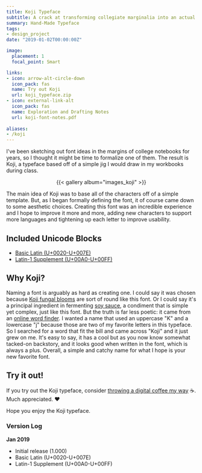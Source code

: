 ```yaml
---
title: Koji Typeface
subtitle: A crack at transforming collegiate marginalia into an actual font.
summary: Hand-Made Typeface
tags:
- design_project
date: "2019-01-02T00:00:00Z"

image:
  placement: 1
  focal_point: Smart

links:
- icon: arrow-alt-circle-down
  icon_pack: fas
  name: Try out Koji
  url: koji_typeface.zip
- icon: external-link-alt
  icon_pack: fas
  name: Exploration and Drafting Notes
  url: koji-font-notes.pdf
  
aliases:
- /koji
---
```


I've been sketching out font ideas in the margins of college notebooks for years, so I thought it might be time to formalize one of them. The result is Koji, a typeface based off of a simple jig I would draw in my workbooks during class.

<div align="center">{{< gallery album="images_koji" >}}</div>

The main idea of Koji was to base all of the characters off of a simple template. But, as I began formally defining the font, it of course came down to some aesthetic choices. Creating this font was an incredible experience and I hope to improve it more and more, adding new characters to support more languages and tightening up each letter to improve usability.

## Included Unicode Blocks
- [Basic Latin (U+0020-U+007E)](https://en.wikipedia.org/wiki/Basic_Latin_(Unicode_block))
- [Latin-1 Supplement (U+00A0-U+00FF)](https://en.wikipedia.org/wiki/Latin-1_Supplement_(Unicode_block))

## Why Koji?

Naming a font is arguably as hard as creating one. I could say it was chosen because [Koji fungal blooms](https://commons.wikimedia.org/wiki/File:Aspergillus_oryzae.jpg) are sort of round like this font. Or I could say it's a principal ingredient in fermenting [soy sauce](https://en.wikipedia.org/wiki/Soy_sauce), a condiment that is simple yet complex, just like this font. But the truth is far less poetic: it came from an [online word finder](https://word.tips/). I wanted a name that used an uppercase "K" and a lowercase "j" because those are two of my favorite letters in this typeface. So I searched for a word that fit the bill and came across "Koji" and it just grew on me. It's easy to say, it has a cool but as you now know somewhat tacked-on backstory, and it looks good when written in the font, which is always a plus. Overall, a simple and catchy name for what I hope is your new favorite font. 

## Try it out!

If you try out the Koji typeface, consider [throwing a digital coffee my way](https://ko-fi.com/zachbogart) :coffee:. Much appreciated. :heart:

Hope you enjoy the Koji typeface.

### Version Log

**Jan 2019**
- Initial release (1.000)
- Basic Latin (U+0020-U+007E)
- Latin-1 Supplement (U+00A0-U+00FF)
